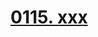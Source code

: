 # [0115. xxx](https://github.com/Tdahuyou/TNotes.html-css-js/tree/main/notes/0115.%20xxx)

<!-- region:toc -->

<!-- endregion:toc -->


